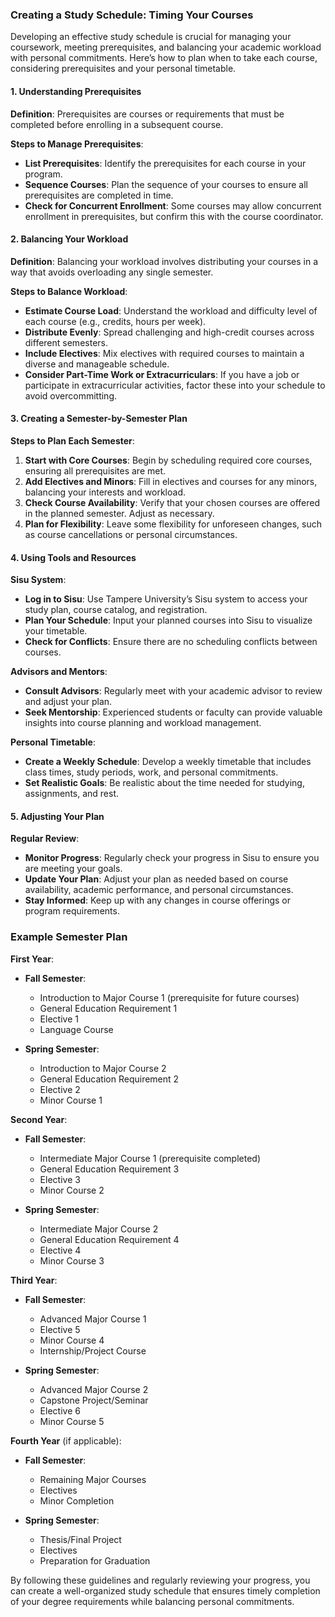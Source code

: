 ### Creating a Study Schedule: Timing Your Courses

Developing an effective study schedule is crucial for managing your coursework, meeting prerequisites, and balancing your academic workload with personal commitments. Here’s how to plan when to take each course, considering prerequisites and your personal timetable.

#### 1. Understanding Prerequisites

**Definition**: Prerequisites are courses or requirements that must be completed before enrolling in a subsequent course.

**Steps to Manage Prerequisites**:
- **List Prerequisites**: Identify the prerequisites for each course in your program.
- **Sequence Courses**: Plan the sequence of your courses to ensure all prerequisites are completed in time.
- **Check for Concurrent Enrollment**: Some courses may allow concurrent enrollment in prerequisites, but confirm this with the course coordinator.

#### 2. Balancing Your Workload

**Definition**: Balancing your workload involves distributing your courses in a way that avoids overloading any single semester.

**Steps to Balance Workload**:
- **Estimate Course Load**: Understand the workload and difficulty level of each course (e.g., credits, hours per week).
- **Distribute Evenly**: Spread challenging and high-credit courses across different semesters.
- **Include Electives**: Mix electives with required courses to maintain a diverse and manageable schedule.
- **Consider Part-Time Work or Extracurriculars**: If you have a job or participate in extracurricular activities, factor these into your schedule to avoid overcommitting.

#### 3. Creating a Semester-by-Semester Plan

**Steps to Plan Each Semester**:
1. **Start with Core Courses**: Begin by scheduling required core courses, ensuring all prerequisites are met.
2. **Add Electives and Minors**: Fill in electives and courses for any minors, balancing your interests and workload.
3. **Check Course Availability**: Verify that your chosen courses are offered in the planned semester. Adjust as necessary.
4. **Plan for Flexibility**: Leave some flexibility for unforeseen changes, such as course cancellations or personal circumstances.

#### 4. Using Tools and Resources

**Sisu System**:
- **Log in to Sisu**: Use Tampere University’s Sisu system to access your study plan, course catalog, and registration.
- **Plan Your Schedule**: Input your planned courses into Sisu to visualize your timetable.
- **Check for Conflicts**: Ensure there are no scheduling conflicts between courses.

**Advisors and Mentors**:
- **Consult Advisors**: Regularly meet with your academic advisor to review and adjust your plan.
- **Seek Mentorship**: Experienced students or faculty can provide valuable insights into course planning and workload management.

**Personal Timetable**:
- **Create a Weekly Schedule**: Develop a weekly timetable that includes class times, study periods, work, and personal commitments.
- **Set Realistic Goals**: Be realistic about the time needed for studying, assignments, and rest.

#### 5. Adjusting Your Plan

**Regular Review**:
- **Monitor Progress**: Regularly check your progress in Sisu to ensure you are meeting your goals.
- **Update Your Plan**: Adjust your plan as needed based on course availability, academic performance, and personal circumstances.
- **Stay Informed**: Keep up with any changes in course offerings or program requirements.

### Example Semester Plan

**First Year**:
- **Fall Semester**:
  - Introduction to Major Course 1 (prerequisite for future courses)
  - General Education Requirement 1
  - Elective 1
  - Language Course

- **Spring Semester**:
  - Introduction to Major Course 2
  - General Education Requirement 2
  - Elective 2
  - Minor Course 1

**Second Year**:
- **Fall Semester**:
  - Intermediate Major Course 1 (prerequisite completed)
  - General Education Requirement 3
  - Elective 3
  - Minor Course 2

- **Spring Semester**:
  - Intermediate Major Course 2
  - General Education Requirement 4
  - Elective 4
  - Minor Course 3

**Third Year**:
- **Fall Semester**:
  - Advanced Major Course 1
  - Elective 5
  - Minor Course 4
  - Internship/Project Course

- **Spring Semester**:
  - Advanced Major Course 2
  - Capstone Project/Seminar
  - Elective 6
  - Minor Course 5

**Fourth Year** (if applicable):
- **Fall Semester**:
  - Remaining Major Courses
  - Electives
  - Minor Completion

- **Spring Semester**:
  - Thesis/Final Project
  - Electives
  - Preparation for Graduation

By following these guidelines and regularly reviewing your progress, you can create a well-organized study schedule that ensures timely completion of your degree requirements while balancing personal commitments.
